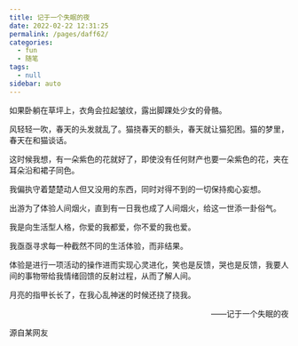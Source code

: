 ```yaml
---
title: 记于一个失眠的夜
date: 2022-02-22 12:31:25
permalink: /pages/daff62/
categories: 
  - fun
  - 随笔
tags: 
  - null
sidebar: auto
---
```

如果卧躺在草坪上，衣角会拉起皱纹，露出脚踝处少女的骨骼。

风轻轻一吹，春天的头发就乱了。猫挠春天的额头，春天就让猫犯困。猫的梦里，春天在和猫谈话。

这时候我想，有一朵紫色的花就好了，即使没有任何财产也要一朵紫色的花，夹在耳朵沿和裙子同色。

我偏执守着楚楚动人但又没用的东西，同时对得不到的一切保持痴心妄想。


出游为了体验人间烟火，直到有一日我也成了人间烟火，给这一世添一卦俗气。

我是向生活型人格，你爱的我都爱，你不爱的我也爱。

我亟亟寻求每一种截然不同的生活体验，而非结果。

体验是进行一项活动的操作进而实现心灵进化，笑也是反馈，哭也是反馈，我要人间的事物带给我情绪回馈的反射过程，从而了解人间。

月亮的指甲长长了，在我心乱神迷的时候还挠了挠我。



<p align="right">——记于一个失眠的夜</p>



源自某网友